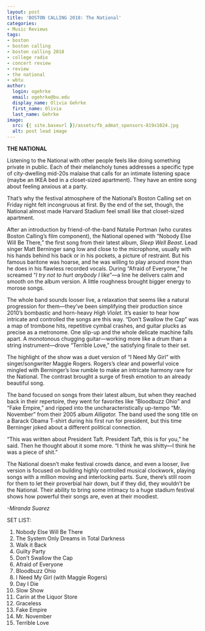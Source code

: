 ```yaml
---
layout: post
title: 'BOSTON CALLING 2018: The National'
categories:
- Music Reviews
tags:
- boston
- boston calling
- boston calling 2018
- college radio
- concert review
- review
- the national
- wbtu
author:
  login: ogehrke
  email: ogehrke@bu.edu
  display_name: Olivia Gehrke
  first_name: Olivia
  last_name: Gehrke
image:
  src: {{ site.baseurl }}/assets/fb_admat_sponsors-819x1024.jpg
  alt: post lead image
---
```


**THE NATIONAL**

Listening to the National with other people feels like doing something private in public. Each of their melancholy tunes addresses a specific type of city-dwelling mid-20s malaise that calls for an intimate listening space (maybe an IKEA bed in a closet-sized apartment). They have an entire song about feeling anxious at a party.

That’s why the festival atmosphere of the National’s Boston Calling set on Friday night felt incongruous at first. By the end of the set, though, the National almost made Harvard Stadium feel small like that closet-sized apartment.

After an introduction by friend-of-the-band Natalie Portman (who curates Boston Calling’s film component), the National opened with “Nobody Else Will Be There,” the first song from their latest album, _Sleep Well Beast_. Lead singer Matt Berninger sang low and close to the microphone, usually with his hands behind his back or in his pockets, a picture of restraint. But his famous baritone was hoarse, and he was willing to play around more than he does in his flawless recorded vocals. During “Afraid of Everyone,” he screamed “_I try not to hurt anybody I like_”—a line he delivers calm and smooth on the album version. A little roughness brought bigger energy to morose songs.

The whole band sounds looser live, a relaxation that seems like a natural progression for them—they’ve been simplifying their production since 2010’s bombastic and horn-heavy _High Violet._ It’s easier to hear how intricate and controlled the songs are this way. “Don’t Swallow the Cap” was a map of trombone hits, repetitive cymbal crashes, and guitar plucks as precise as a metronome. One slip-up and the whole delicate machine falls apart. A monotonous chugging guitar—working more like a drum than a string instrument—drove “Terrible Love,” the satisfying finale to their set.

The highlight of the show was a duet version of “I Need My Girl” with singer/songwriter Maggie Rogers. Rogers’s clear and powerful voice mingled with Berninger’s low rumble to make an intricate harmony rare for the National. The contrast brought a surge of fresh emotion to an already beautiful song.

The band focused on songs from their latest album, but when they reached back in their repertoire, they went for favorites like “Bloodbuzz Ohio” and “Fake Empire,” and ripped into the uncharacteristically up-tempo “Mr. November” from their 2005 album _Alligator._ The band used the song title on a Barack Obama T-shirt during his first run for president, but this time Berninger joked about a different political connection.

“This was written about President Taft. President Taft, this is for you,” he said. Then he thought about it some more. “I think he was shitty—I think he was a piece of shit.”

The National doesn’t make festival crowds dance, and even a looser, live version is focused on building highly controlled musical clockwork, playing songs with a million moving and interlocking parts. Sure, there’s still room for them to let their proverbial hair down, but if they did, they wouldn’t be the National. Their ability to bring some intimacy to a huge stadium festival shows how powerful their songs are, even at their moodiest.

_\-Miranda Suarez_

SET LIST:

1.  Nobody Else Will Be There
2.  The System Only Dreams in Total Darkness
3.  Walk it Back
4.  Guilty Party
5.  Don’t Swallow the Cap
6.  Afraid of Everyone
7.  Bloodbuzz Ohio
8.  I Need My Girl (with Maggie Rogers)
9.  Day I Die
10.  Slow Show
11.  Carin at the Liquor Store
12.  Graceless
13.  Fake Empire
14.  Mr. November
15.  Terrible Love